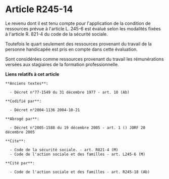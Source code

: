 # Article R245-14

Le revenu dont il est tenu compte pour l'application de la condition de ressources prévue à l'article L. 245-6 est évalué
selon les modalités fixées à l'article R. 821-4 du code de la sécurité sociale.

Toutefois le quart seulement des ressources provenant du travail de la personne handicapée est pris en compte dans cette
évaluation.

Sont considérées comme ressources provenant du travail les rémunérations versées aux stagiaires de la formation
professionnelle.

**Liens relatifs à cet article**

	**Anciens textes**:

	  - Décret n°77-1549 du 31 décembre 1977 - art. 10 (Ab)

	**Codifié par**:

	  - Décret n°2004-1136 2004-10-21

	**Abrogé par**:

	  - Décret n°2005-1588 du 19 décembre 2005 - art. 1 () JORF 20 décembre 2005

	**Cite**:

	  - Code de la sécurité sociale. - art. R821-4 (M)
	  - Code de l'action sociale et des familles - art. L245-6 (M)

	**Cité par**:

	  - Code de l'action sociale et des familles - art. R245-18 (Ab)
